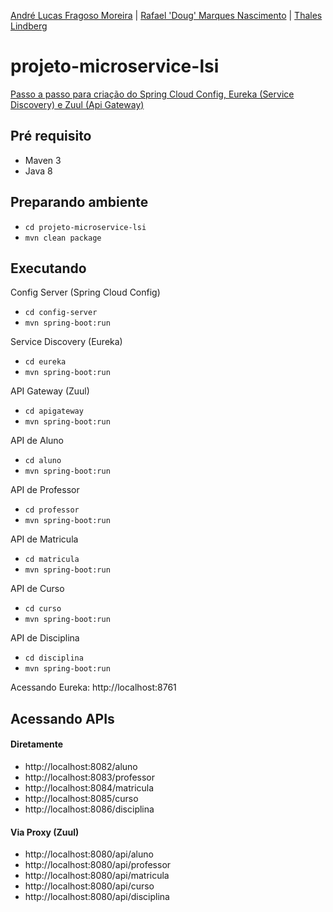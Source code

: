 [André Lucas Fragoso Moreira](https://github.com/lucasfragoso7) |
[Rafael 'Doug' Marques Nascimento](https://github.com/rafaeldoug) |
[Thales Lindberg](https://github.com/thaleslindberg)
# projeto-microservice-lsi
[Passo a passo para criação do Spring Cloud Config, Eureka (Service Discovery) e Zuul (Api Gateway)](http://www.daniel-abella.com/unifacisa/arquitetura/material/aula06.pdf)

## Pré requisito
- Maven 3
- Java 8

## Preparando ambiente

- ```cd projeto-microservice-lsi```
- ```mvn clean package```

## Executando

Config Server (Spring Cloud Config)
- ```cd config-server```
- ```mvn spring-boot:run``` 

Service Discovery (Eureka)
- ```cd eureka```
- ```mvn spring-boot:run```

API Gateway (Zuul)
- ```cd apigateway```
- ```mvn spring-boot:run```

API de Aluno
- ```cd aluno```
- ```mvn spring-boot:run```

API de Professor
- ```cd professor```
- ```mvn spring-boot:run```

API de Matricula
- ```cd matricula```
- ```mvn spring-boot:run```

API de Curso
- ```cd curso```
- ```mvn spring-boot:run```

API de Disciplina
- ```cd disciplina```
- ```mvn spring-boot:run```


Acessando Eureka: http://localhost:8761

## Acessando APIs

#### Diretamente
- http://localhost:8082/aluno
- http://localhost:8083/professor
- http://localhost:8084/matricula
- http://localhost:8085/curso
- http://localhost:8086/disciplina

#### Via Proxy (Zuul)
- http://localhost:8080/api/aluno
- http://localhost:8080/api/professor
- http://localhost:8080/api/matricula
- http://localhost:8080/api/curso
- http://localhost:8080/api/disciplina

